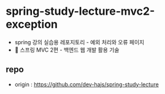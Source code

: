 # spring-study-lecture-mvc2-exception
* spring 강의 실습용 레포지토리 - 예외 처리와 오류 페이지
* 🌱 스프링 MVC 2편 - 백엔드 웹 개발 활용 기술

## repo
* origin : https://github.com/dev-hajs/spring-study-lecture
